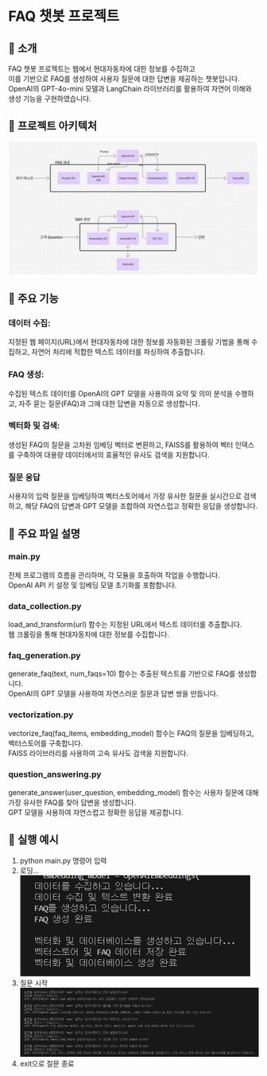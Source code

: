 # FAQ 챗봇 프로젝트

## 📖 소개   
FAQ 챗봇 프로젝트는 웹에서 현대자동차에 대한 정보를 수집하고   
이를 기반으로 FAQ를 생성하여 사용자 질문에 대한 답변을 제공하는 챗봇입니다.    
OpenAI의 GPT-4o-mini 모델과 LangChain 라이브러리를 활용하여 자연어 이해와 생성 기능을 구현하였습니다.

## 📄 프로젝트 아키텍처   
![alt text](image-1.png)   

## 🚀 주요 기능      
### 데이터 수집:     
지정된 웹 페이지(URL)에서 현대자동차에 대한 정보를 자동화된 크롤링 기법을 통해 수집하고, 자연어 처리에 적합한 텍스트 데이터를 파싱하여 추출합니다.      
### FAQ 생성:    
수집된 텍스트 데이터를 OpenAI의 GPT 모델을 사용하여 요약 및 의미 분석을 수행하고, 자주 묻는 질문(FAQ)과 그에 대한 답변을 자동으로 생성합니다.     
### 벡터화 및 검색:    
생성된 FAQ의 질문을 고차원 임베딩 벡터로 변환하고, FAISS를 활용하여 벡터 인덱스를 구축하여 대용량 데이터에서의 효율적인 유사도 검색을 지원합니다.      
### 질문 응답     
사용자의 입력 질문을 임베딩하여 벡터스토어에서 가장 유사한 질문을 실시간으로 검색하고, 해당 FAQ의 답변과 GPT 모델을 조합하여 자연스럽고 정확한 응답을 생성합니다.   

## 📝 주요 파일 설명   
### main.py   
전체 프로그램의 흐름을 관리하며, 각 모듈을 호출하여 작업을 수행합니다.   
OpenAI API 키 설정 및 임베딩 모델 초기화를 포함합니다.   

### data_collection.py   
load_and_transform(url) 함수는 지정된 URL에서 텍스트 데이터를 추출합니다.   
웹 크롤링을 통해 현대자동차에 대한 정보를 수집합니다.   

### faq_generation.py
generate_faq(text, num_faqs=10) 함수는 추출된 텍스트를 기반으로 FAQ를 생성합니다.   
OpenAI의 GPT 모델을 사용하여 자연스러운 질문과 답변 쌍을 만듭니다.   

### vectorization.py   
vectorize_faq(faq_items, embedding_model) 함수는 FAQ의 질문을 임베딩하고, 벡터스토어를 구축합니다.   
FAISS 라이브러리를 사용하여 고속 유사도 검색을 지원합니다.   

### question_answering.py
generate_answer(user_question, embedding_model) 함수는 사용자 질문에 대해 가장 유사한 FAQ를 찾아 답변을 생성합니다.   
GPT 모델을 사용하여 자연스럽고 정확한 응답을 제공합니다.   

## 🔨 실행 예시    
1. python main.py 명령어 입력   
2. 로딩...   
![alt text](image-2.png)   
3. 질문 시작    
![alt text](image-3.png)   
4. exit으로 질문 종료    